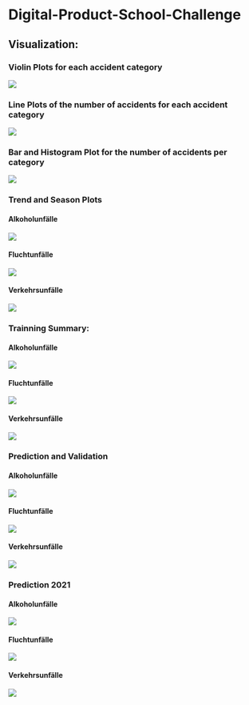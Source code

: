 # Digital-Product-School-Challenge

## Visualization:

### Violin Plots for each accident category
<img src="./images/violin-plots.png"/>
<br>

### Line Plots of the number of accidents for each accident category 
<img src="./images/line-plots.png"/>
<br>

### Bar and Histogram Plot for the number of accidents per category
<img src="./images/bar-hist-plot.png"/>


### Trend and Season Plots
#### Alkoholunfälle
<img src="./images/trend-seasonal-al.png"/>


#### Fluchtunfälle
<img src="./images/trend-seasonal-fl.png"/>


#### Verkehrsunfälle
<img src="./images/trend-seasonal-ve.png"/>


### Trainning Summary:
#### Alkoholunfälle
<img src="./images/training-summary-al.png"/>


#### Fluchtunfälle
<img src="./images/training-summary-fl.png"/>


#### Verkehrsunfälle
<img src="./images/training-summary-ve.png"/>


### Prediction and Validation
#### Alkoholunfälle
<img src="./images/valid-al.png"/>


#### Fluchtunfälle
<img src="./images/valid-fl.png"/>


#### Verkehrsunfälle
<img src="./images/valid-ve.png"/>


### Prediction 2021
#### Alkoholunfälle
<img src="./images/prediction-al.png"/>


#### Fluchtunfälle
<img src="./images/prediction-fl.png"/>


#### Verkehrsunfälle
<img src="./images/prediction-ve.png"/>


